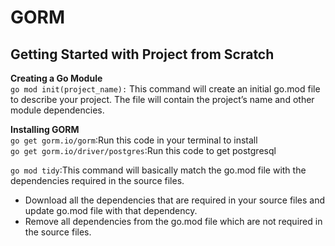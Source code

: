 # GORM
## Getting Started with Project from Scratch

**Creating a Go Module**    
`go mod init(project_name):` This command will create an initial go.mod file to describe your project. 
The file will contain the project’s name and other module dependencies.

**Installing GORM**     
`go get gorm.io/gorm`:Run this code in your terminal to install     
`go get gorm.io/driver/postgres`:Run this code to get postgresql


`go mod tidy`:This command will basically match the go.mod file with the dependencies required in the source files.

* Download all the dependencies that are required in your source files and update go.mod file with that dependency.
* Remove all dependencies from the go.mod file which are not required in the source files.
